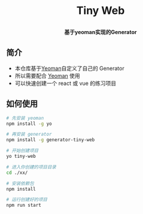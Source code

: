 <h1 align="center" style="margin: 30px 0 30px; font-weight: bold;">Tiny Web</h1>
<h4 align="center">基于yeoman实现的Generator</h4>

## 简介

* 本仓库基于[Yeoman](https://yeoman.io/)自定义了自己的 Generator
* 所以需要配合 [Yeoman](https://www.npmjs.com/package/yo) 使用
* 可以快速创建一个 react 或 vue 的练习项目

## 如何使用

```bash
# 先安装 yeoman
npm install -g yo

# 再安装 generator
npm install -g generator-tiny-web

# 开始创建项目
yo tiny-web

# 进入你创建的项目目录
cd ./xx/

# 安装依赖包
npm install

# 运行创建好的项目
npm run start